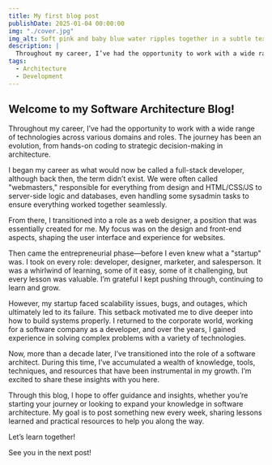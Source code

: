 ```yaml
---
title: My first blog post
publishDate: 2025-01-04 00:00:00
img: "./cover.jpg"
img_alt: Soft pink and baby blue water ripples together in a subtle texture.
description: |
  Throughout my career, I’ve had the opportunity to work with a wide range of technologies across various domains and roles. The journey has been an evolution, from hands-on coding to strategic decision-making in architecture.
tags:
  - Architecture
  - Development
---
```


## Welcome to my Software Architecture Blog!

Throughout my career, I’ve had the opportunity to work with a wide range of technologies across various domains and roles. The journey has been an evolution, from hands-on coding to strategic decision-making in architecture.

I began my career as what would now be called a full-stack developer, although back then, the term didn’t exist. We were often called "webmasters," responsible for everything from design and HTML/CSS/JS to server-side logic and databases, even handling some sysadmin tasks to ensure everything worked together seamlessly.

From there, I transitioned into a role as a web designer, a position that was essentially created for me. My focus was on the design and front-end aspects, shaping the user interface and experience for websites.

Then came the entrepreneurial phase—before I even knew what a "startup" was. I took on every role: developer, designer, marketer, and salesperson. It was a whirlwind of learning, some of it easy, some of it challenging, but every lesson was valuable. I’m grateful I kept pushing through, continuing to learn and grow.

However, my startup faced scalability issues, bugs, and outages, which ultimately led to its failure. This setback motivated me to dive deeper into how to build systems properly. I returned to the corporate world, working for a software company as a developer, and over the years, I gained experience in solving complex problems with a variety of technologies.

Now, more than a decade later, I’ve transitioned into the role of a software architect. During this time, I’ve accumulated a wealth of knowledge, tools, techniques, and resources that have been instrumental in my growth. I’m excited to share these insights with you here.

Through this blog, I hope to offer guidance and insights, whether you’re starting your journey or looking to expand your knowledge in software architecture. My goal is to post something new every week, sharing lessons learned and practical resources to help you along the way.

Let’s learn together!

See you in the next post!
